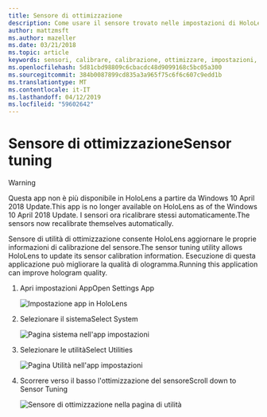 ```yaml
---
title: Sensore di ottimizzazione
description: Come usare il sensore trovato nelle impostazioni di HoloLens utilità di ottimizzazione.
author: mattzmsft
ms.author: mazeller
ms.date: 03/21/2018
ms.topic: article
keywords: sensori, calibrare, calibrazione, ottimizzare, impostazioni, procedure
ms.openlocfilehash: 5d81cbd98809c6cbacdc48d9099168c5bc05a300
ms.sourcegitcommit: 384b0087899cd835a3a965f75c6f6c607c9edd1b
ms.translationtype: MT
ms.contentlocale: it-IT
ms.lasthandoff: 04/12/2019
ms.locfileid: "59602642"
---
```

# <a name="sensor-tuning"></a><span data-ttu-id="d3e5f-104">Sensore di ottimizzazione</span><span class="sxs-lookup"><span data-stu-id="d3e5f-104">Sensor tuning</span></span>

>[!WARNING]
><span data-ttu-id="d3e5f-105">Questa app non è più disponibile in HoloLens a partire da Windows 10 April 2018 Update.</span><span class="sxs-lookup"><span data-stu-id="d3e5f-105">This app is no longer available on HoloLens as of the Windows 10 April 2018 Update.</span></span> <span data-ttu-id="d3e5f-106">I sensori ora ricalibrare stessi automaticamente.</span><span class="sxs-lookup"><span data-stu-id="d3e5f-106">The sensors now recalibrate themselves automatically.</span></span> 

<span data-ttu-id="d3e5f-107">Sensore di utilità di ottimizzazione consente HoloLens aggiornare le proprie informazioni di calibrazione del sensore.</span><span class="sxs-lookup"><span data-stu-id="d3e5f-107">The sensor tuning utility allows HoloLens to update its sensor calibration information.</span></span> <span data-ttu-id="d3e5f-108">Esecuzione di questa applicazione può migliorare la qualità di ologramma.</span><span class="sxs-lookup"><span data-stu-id="d3e5f-108">Running this application can improve hologram quality.</span></span>

1. <span data-ttu-id="d3e5f-109">Apri impostazioni App</span><span class="sxs-lookup"><span data-stu-id="d3e5f-109">Open Settings App</span></span>

   ![Impostazione app in HoloLens](images/settingssensortuning-500px.png)
  
2. <span data-ttu-id="d3e5f-111">Selezionare il sistema</span><span class="sxs-lookup"><span data-stu-id="d3e5f-111">Select System</span></span>

   ![Pagina sistema nell'app impostazioni](images/systemsensortuning-500px.png)
  
3. <span data-ttu-id="d3e5f-113">Selezionare le utilità</span><span class="sxs-lookup"><span data-stu-id="d3e5f-113">Select Utilities</span></span>

   ![Pagina Utilità nell'app impostazioni](images/utilitiessensortuning-500px.png)
  
4. <span data-ttu-id="d3e5f-115">Scorrere verso il basso l'ottimizzazione del sensore</span><span class="sxs-lookup"><span data-stu-id="d3e5f-115">Scroll down to Sensor Tuning</span></span>

   ![Sensore di ottimizzazione nella pagina di utilità](images/sensortuningsettingsapp-500px.png)
